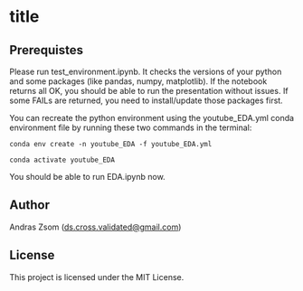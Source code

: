 # title

## Prerequistes

Please run test_environment.ipynb. It checks the versions of your python and some packages (like pandas, numpy, matplotlib). If the notebook returns all OK, you should be able to run the presentation without issues. If some FAILs are returned, you need to install/update those packages first.

You can recreate the python environment using the youtube_EDA.yml conda environment file by running these two commands in the terminal:

`conda env create -n youtube_EDA -f youtube_EDA.yml`

`conda activate youtube_EDA`

You should be able to run EDA.ipynb now.

## Author

Andras Zsom (ds.cross.validated@gmail.com)

## License

This project is licensed under the MIT License.

